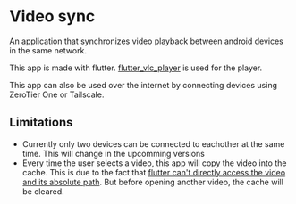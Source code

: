 
# Video sync

An application that synchronizes video playback between android devices in the same network.

This app is made with flutter. [flutter_vlc_player](https://pub.dev/packages/flutter_vlc_player) is used for the player.

This app can also be used over the internet by connecting devices using ZeroTier One or Tailscale.


## Limitations

- Currently only two devices can be connected to eachother at the same time. This will change in the upcomming versions
- Every time the user selects a video, this app will copy the video into the cache. This is due to the fact that [flutter can't directly access the video and its absolute path](https://github.com/miguelpruivo/flutter_file_picker/wiki/FAQ). But before opening another video, the cache will be cleared.


